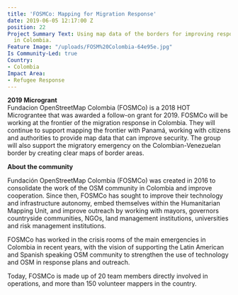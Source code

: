 ```yaml
---
title: 'FOSMCo: Mapping for Migration Response'
date: 2019-06-05 12:17:00 Z
position: 22
Project Summary Text: Using map data of the borders for improving response to migration
  in Colombia.
Feature Image: "/uploads/FOSM%20Colombia-64e95e.jpg"
Is Community-Led: true
Country:
- Colombia
Impact Area:
- Refugee Response
---
```


**2019 Microgrant**  
Fundacion OpenStreetMap Colombia (FOSMCo) is a 2018 HOT Micrograntee that was awarded a follow-on grant for 2019. FOSMCo will be working at the frontier of the migration response in Colombia. They will continue to support mapping the frontier with Panamá, working with citizens and authorities to provide map data that can improve security. The group will also support the migratory emergency on the Colombian-Venezuelan border by creating clear maps of border areas. 

**About the community**  

Fundación OpenStreetMap Colombia (FOSMCo) was created in 2016 to consolidate the work of the OSM community in Colombia and improve cooperation. Since then, FOSMCo has sought to improve their technology and infrastructure autonomy, embed themselves within the Humanitarian Mapping Unit, and improve outreach by working with mayors, governors countryside communities, NGOs, land management institutions, universities and risk management institutions. 

FOSMCo has worked in the crisis rooms of the main emergencies in Colombia in recent years, with the vision of supporting the Latin American and Spanish speaking OSM community to strengthen the use of technology and OSM in response plans and outreach.

Today, FOSMCo is made up of 20 team members directly involved in operations, and more than 150 volunteer mappers in the country.

